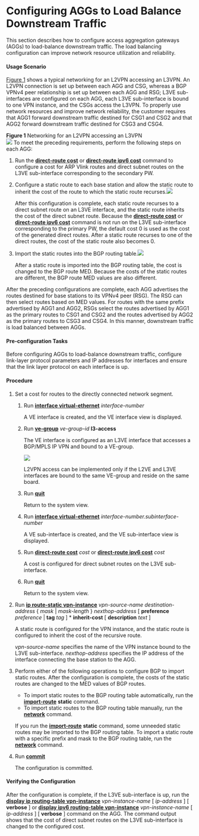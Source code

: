 Configuring AGGs to Load Balance Downstream Traffic
===================================================

This section describes how to configure access aggregation gateways (AGGs) to load-balance downstream traffic. The load balancing configuration can improve network resource utilization and reliability.

#### Usage Scenario

[Figure 1](#EN-US_TASK_0172365353__fig_dc_vrp_ip-route_cfg_005201) shows a typical networking for an L2VPN accessing an L3VPN. An L2VPN connection is set up between each AGG and CSG, whereas a BGP VPNv4 peer relationship is set up between each AGG and RSG; L3VE sub-interfaces are configured on each AGG, each L3VE sub-interface is bound to one VPN instance, and the CSGs access the L3VPN. To properly use network resources and improve network reliability, the customer requires that AGG1 forward downstream traffic destined for CSG1 and CSG2 and that AGG2 forward downstream traffic destined for CSG3 and CSG4.

**Figure 1** Networking for an L2VPN accessing an L3VPN  
![](images/fig_dc_vrp_ip-route_cfg_005201.png)
To meet the preceding requirements, perform the following steps on each AGG:

1. Run the [**direct-route cost**](cmdqueryname=direct-route+cost) or [**direct-route ipv6 cost**](cmdqueryname=direct-route+ipv6+cost) command to configure a cost for ARP Vlink routes and direct subnet routes on the L3VE sub-interface corresponding to the secondary PW.
2. Configure a static route to each base station and allow the static route to inherit the cost of the route to which the static route recurses.![](../../../../public_sys-resources/note_3.0-en-us.png) 
   
   After this configuration is complete, each static route recurses to a direct subnet route on an L3VE interface, and the static route inherits the cost of the direct subnet route. Because the [**direct-route cost**](cmdqueryname=direct-route+cost) or [**direct-route ipv6 cost**](cmdqueryname=direct-route+ipv6+cost) command is not run on the L3VE sub-interface corresponding to the primary PW, the default cost 0 is used as the cost of the generated direct routes. After a static route recurses to one of the direct routes, the cost of the static route also becomes 0.
3. Import the static routes into the BGP routing table.![](../../../../public_sys-resources/note_3.0-en-us.png) 
   
   After a static route is imported into the BGP routing table, the cost is changed to the BGP route MED. Because the costs of the static routes are different, the BGP route MED values are also different.

After the preceding configurations are complete, each AGG advertises the routes destined for base stations to its VPNv4 peer (RSG). The RSG can then select routes based on MED values. For routes with the same prefix advertised by AGG1 and AGG2, RSGs select the routes advertised by AGG1 as the primary routes to CSG1 and CSG2 and the routes advertised by AGG2 as the primary routes to CSG3 and CSG4. In this manner, downstream traffic is load balanced between AGGs.


#### Pre-configuration Tasks

Before configuring AGGs to load-balance downstream traffic, configure link-layer protocol parameters and IP addresses for interfaces and ensure that the link layer protocol on each interface is up.


#### Procedure

1. Set a cost for routes to the directly connected network segment.
   1. Run [**interface virtual-ethernet**](cmdqueryname=interface+virtual-ethernet) *interface-number*
      
      
      
      A VE interface is created, and the VE interface view is displayed.
   2. Run [**ve-group**](cmdqueryname=ve-group) *ve-group-id* **l3-access**
      
      
      
      The VE interface is configured as an L3VE interface that accesses a BGP/MPLS IP VPN and bound to a VE-group.
      
      
      
      ![](../../../../public_sys-resources/note_3.0-en-us.png) 
      
      L2VPN access can be implemented only if the L2VE and L3VE interfaces are bound to the same VE-group and reside on the same board.
   3. Run [**quit**](cmdqueryname=quit)
      
      
      
      Return to the system view.
   4. Run [**interface virtual-ethernet**](cmdqueryname=interface+virtual-ethernet) *interface-number.subinterface-number*
      
      
      
      A VE sub-interface is created, and the VE sub-interface view is displayed.
   5. Run [**direct-route cost**](cmdqueryname=direct-route+cost) *cost* or [**direct-route ipv6 cost**](cmdqueryname=direct-route+ipv6+cost) *cost*
      
      
      
      A cost is configured for direct subnet routes on the L3VE sub-interface.
   6. Run [**quit**](cmdqueryname=quit)
      
      
      
      Return to the system view.
2. Run [**ip route-static vpn-instance**](cmdqueryname=ip+route-static+vpn-instance) *vpn-source-name* *destination-address* { *mask* | *mask-length* } *nexthop-address* [ **preference** *preference* | **tag** *tag* ] \* **inherit-cost** [ **description** *text* ]
   
   
   
   A static route is configured for the VPN instance, and the static route is configured to inherit the cost of the recursive route.
   
   
   
   *vpn-source-name* specifies the name of the VPN instance bound to the L3VE sub-interface. *nexthop-address* specifies the IP address of the interface connecting the base station to the AGG.
3. Perform either of the following operations to configure BGP to import static routes. After the configuration is complete, the costs of the static routes are changed to the MED values of BGP routes.
   * To import static routes to the BGP routing table automatically, run the [**import-route**](cmdqueryname=import-route) **static** command.
   * To import static routes to the BGP routing table manually, run the [**network**](cmdqueryname=network) command.
   
   
   
   If you run the [**import-route**](cmdqueryname=import-route) **static** command, some unneeded static routes may be imported to the BGP routing table. To import a static route with a specific prefix and mask to the BGP routing table, run the [**network**](cmdqueryname=network) command.
4. Run [**commit**](cmdqueryname=commit)
   
   
   
   The configuration is committed.

#### Verifying the Configuration

After the configuration is complete, if the L3VE sub-interface is up, run the [**display ip routing-table vpn-instance**](cmdqueryname=display+ip+routing-table+vpn-instance) *vpn-instance-name* [ *ip-address* ] [ **verbose** ] or [**display ipv6 routing-table vpn-instance**](cmdqueryname=display+ipv6+routing-table+vpn-instance) *vpn-instance-name* [ *ip-address* ] [ **verbose** ] command on the AGG. The command output shows that the cost of direct subnet routes on the L3VE sub-interface is changed to the configured cost.